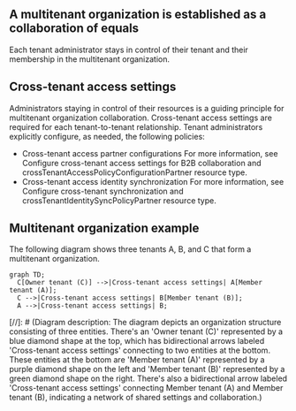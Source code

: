 ## A multitenant organization is established as a collaboration of equals

Each tenant administrator stays in control of their tenant and their membership in the multitenant organization.

## Cross-tenant access settings

Administrators staying in control of their resources is a guiding principle for multitenant organization collaboration. Cross-tenant access settings are required for each tenant-to-tenant relationship. Tenant administrators explicitly configure, as needed, the following policies:

- Cross-tenant access partner configurations
  For more information, see Configure cross-tenant access settings for B2B collaboration and crossTenantAccessPolicyConfigurationPartner resource type.
- Cross-tenant access identity synchronization
  For more information, see Configure cross-tenant synchronization and crossTenantIdentitySyncPolicyPartner resource type.

## Multitenant organization example

The following diagram shows three tenants A, B, and C that form a multitenant organization.

```mermaid
graph TD;
  C[Owner tenant (C)] -->|Cross-tenant access settings| A[Member tenant (A)];
  C -->|Cross-tenant access settings| B[Member tenant (B)];
  A -->|Cross-tenant access settings| B;
```

[//]: # (Diagram description: The diagram depicts an organization structure consisting of three entities. There's an 'Owner tenant (C)' represented by a blue diamond shape at the top, which has bidirectional arrows labeled 'Cross-tenant access settings' connecting to two entities at the bottom. These entities at the bottom are 'Member tenant (A)' represented by a purple diamond shape on the left and 'Member tenant (B)' represented by a green diamond shape on the right. There's also a bidirectional arrow labeled 'Cross-tenant access settings' connecting Member tenant (A) and Member tenant (B), indicating a network of shared settings and collaboration.)
